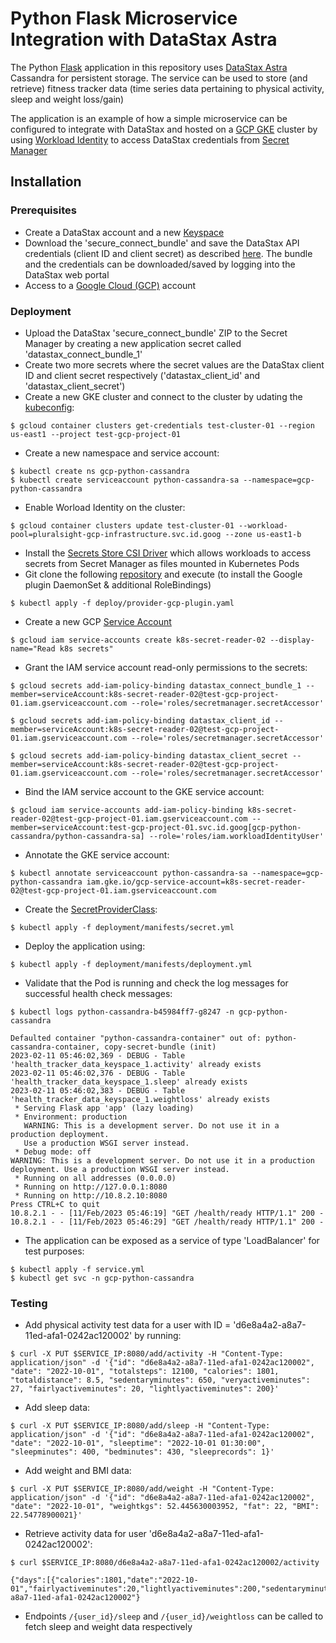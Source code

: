 # Python Flask Microservice Integration with DataStax Astra

The Python [Flask](https://flask.palletsprojects.com/en/2.2.x/) application in this repository uses [DataStax Astra](https://www.datastax.com/products/datastax-astra) Cassandra for persistent storage. The service can be used to store (and retrieve) fitness tracker data (time series data pertaining to physical activity, sleep and weight loss/gain)

The application is an example of how a simple microservice can be configured to integrate with DataStax and hosted on a [GCP GKE]() cluster by using [Workload Identity](https://cloud.google.com/kubernetes-engine/docs/how-to/workload-identity) to access DataStax credentials from [Secret Manager](https://cloud.google.com/secret-manager)

## Installation

### Prerequisites

* Create a DataStax account and a new [Keyspace](https://docs.datastax.com/en/astra-classic/docs/manage/about-keyspaces.html)
* Download the 'secure_connect_bundle' and save the DataStax API credentials (client ID and client secret) as described [here](https://docs.datastax.com/en/astra-classic/docs/connect/drivers/connect-python.html). The bundle and the credentials can be downloaded/saved by logging into the DataStax web portal
* Access to a [Google Cloud (GCP)](https://cloud.google.com/) account

### Deployment

* Upload the DataStax 'secure_connect_bundle' ZIP to the Secret Manager by creating a new application secret called 'datastax_connect_bundle_1'
* Create two more secrets where the secret values are the DataStax client ID and client secret respectively ('datastax_client_id' and 'datastax_client_secret')
* Create a new GKE cluster and connect to the cluster by udating the [kubeconfig](https://kubernetes.io/docs/concepts/configuration/organize-cluster-access-kubeconfig/):

```
$ gcloud container clusters get-credentials test-cluster-01 --region us-east1 --project test-gcp-project-01
```

* Create a new namespace and service account:

```
$ kubectl create ns gcp-python-cassandra
$ kubectl create serviceaccount python-cassandra-sa --namespace=gcp-python-cassandra
```

* Enable Worload Identity on the cluster:

```
$ gcloud container clusters update test-cluster-01 --workload-pool=pluralsight-gcp-infrastructure.svc.id.goog --zone us-east1-b
```

* Install the [Secrets Store CSI Driver](https://secrets-store-csi-driver.sigs.k8s.io/getting-started/installation.html) which allows workloads to access secrets from Secret Manager as files mounted in Kubernetes Pods
* Git clone the following [repository](https://github.com/GoogleCloudPlatform/secrets-store-csi-driver-provider-gcp.git) and execute (to install the Google plugin DaemonSet & additional RoleBindings)

```
$ kubectl apply -f deploy/provider-gcp-plugin.yaml
```

* Create a new GCP [Service Account](https://cloud.google.com/iam/docs/service-accounts)

```
$ gcloud iam service-accounts create k8s-secret-reader-02 --display-name="Read k8s secrets"
```

* Grant the IAM service account read-only permissions to the secrets:

```
$ gcloud secrets add-iam-policy-binding datastax_connect_bundle_1 --member=serviceAccount:k8s-secret-reader-02@test-gcp-project-01.iam.gserviceaccount.com --role='roles/secretmanager.secretAccessor'

$ gcloud secrets add-iam-policy-binding datastax_client_id --member=serviceAccount:k8s-secret-reader-02@test-gcp-project-01.iam.gserviceaccount.com --role='roles/secretmanager.secretAccessor'

$ gcloud secrets add-iam-policy-binding datastax_client_secret --member=serviceAccount:k8s-secret-reader-02@test-gcp-project-01.iam.gserviceaccount.com --role='roles/secretmanager.secretAccessor'
```

* Bind the IAM service account to the GKE service account:

```
$ gcloud iam service-accounts add-iam-policy-binding k8s-secret-reader-02@test-gcp-project-01.iam.gserviceaccount.com --member=serviceAccount:test-gcp-project-01.svc.id.goog[gcp-python-cassandra/python-cassandra-sa] --role='roles/iam.workloadIdentityUser'
```

* Annotate the GKE service account:

```
$ kubectl annotate serviceaccount python-cassandra-sa --namespace=gcp-python-cassandra iam.gke.io/gcp-service-account=k8s-secret-reader-02@test-gcp-project-01.iam.gserviceaccount.com
```

* Create the [SecretProviderClass](https://github.com/GoogleCloudPlatform/secrets-store-csi-driver-provider-gcp#usage):

```
$ kubectl apply -f deployment/manifests/secret.yml
```

* Deploy the application using:

```
$ kubectl apply -f deployment/manifests/deployment.yml
```

* Validate that the Pod is running and check the log messages for successful health check messages: 

```
$ kubectl logs python-cassandra-b45984ff7-g8247 -n gcp-python-cassandra

Defaulted container "python-cassandra-container" out of: python-cassandra-container, copy-secret-bundle (init)
2023-02-11 05:46:02,369 - DEBUG - Table 'health_tracker_data_keyspace_1.activity' already exists
2023-02-11 05:46:02,376 - DEBUG - Table 'health_tracker_data_keyspace_1.sleep' already exists
2023-02-11 05:46:02,383 - DEBUG - Table 'health_tracker_data_keyspace_1.weightloss' already exists
 * Serving Flask app 'app' (lazy loading)
 * Environment: production
   WARNING: This is a development server. Do not use it in a production deployment.
   Use a production WSGI server instead.
 * Debug mode: off
WARNING: This is a development server. Do not use it in a production deployment. Use a production WSGI server instead.
 * Running on all addresses (0.0.0.0)
 * Running on http://127.0.0.1:8080
 * Running on http://10.8.2.10:8080
Press CTRL+C to quit
10.8.2.1 - - [11/Feb/2023 05:46:19] "GET /health/ready HTTP/1.1" 200 -
10.8.2.1 - - [11/Feb/2023 05:46:29] "GET /health/ready HTTP/1.1" 200 -
```

* The application can be exposed as a service of type 'LoadBalancer' for test purposes:

```
$ kubectl apply -f service.yml
$ kubectl get svc -n gcp-python-cassandra
```

### Testing

* Add physical activity test data for a user with ID = 'd6e8a4a2-a8a7-11ed-afa1-0242ac120002' by running:

```
$ curl -X PUT $SERVICE_IP:8080/add/activity -H "Content-Type: application/json" -d '{"id": "d6e8a4a2-a8a7-11ed-afa1-0242ac120002", "date": "2022-10-01", "totalsteps": 12100, "calories": 1801, "totaldistance": 8.5, "sedentaryminutes": 650, "veryactiveminutes": 27, "fairlyactiveminutes": 20, "lightlyactiveminutes": 200}'
```

* Add sleep data:

```
$ curl -X PUT $SERVICE_IP:8080/add/sleep -H "Content-Type: application/json" -d '{"id": "d6e8a4a2-a8a7-11ed-afa1-0242ac120002", "date": "2022-10-01", "sleeptime": "2022-10-01 01:30:00", "sleepminutes": 400, "bedminutes": 430, "sleeprecords": 1}'
```

* Add weight and BMI data:

```
$ curl -X PUT $SERVICE_IP:8080/add/weight -H "Content-Type: application/json" -d '{"id": "d6e8a4a2-a8a7-11ed-afa1-0242ac120002", "date": "2022-10-01", "weightkgs": 52.445630003952, "fat": 22, "BMI": 22.54778900021}'
```

* Retrieve activity data for user 'd6e8a4a2-a8a7-11ed-afa1-0242ac120002':

```
$ curl $SERVICE_IP:8080/d6e8a4a2-a8a7-11ed-afa1-0242ac120002/activity

{"days":[{"calories":1801,"date":"2022-10-01","fairlyactiveminutes":20,"lightlyactiveminutes":200,"sedentaryminutes":650,"totaldistance":8.5,"totalsteps":12100,"veryactiveminutes":27}],"id":"d6e8a4a2-a8a7-11ed-afa1-0242ac120002"}
```

* Endpoints ```/{user_id}/sleep``` and ```/{user_id}/weightloss``` can be called to fetch sleep and weight data respectively